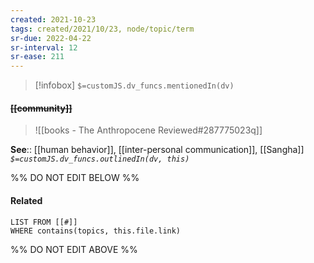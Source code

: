 ```yaml
---
created: 2021-10-23
tags: created/2021/10/23, node/topic/term
sr-due: 2022-04-22
sr-interval: 12
sr-ease: 211
---
```

> [!infobox]
`$=customJS.dv_funcs.mentionedIn(dv)`

#### <s class="topic-title">[[community]]</s>

> ![[books - The Anthropocene Reviewed#287775023q]]

**See**:: [[human behavior]], [[inter-personal communication]], [[Sangha]]
*`$=customJS.dv_funcs.outlinedIn(dv, this)`*

%% DO NOT EDIT BELOW %%

#### Related 

```dataview
LIST FROM [[#]]
WHERE contains(topics, this.file.link)
```
%% DO NOT EDIT ABOVE %%
